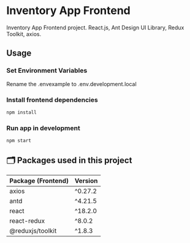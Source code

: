 # Inventory App Frontend

Inventory App Frontend project. React.js, Ant Design UI Library, Redux Toolkit, axios.

## Usage

### Set Environment Variables

Rename the .envexample to .env.development.local

### Install frontend dependencies

```bash
npm install
```

### Run app in development

```bash
npm start
```

## 🗂️ Packages used in this project

| Package (Frontend) | Version |
| ------------------ | ------- |
| axios              | ^0.27.2 |
| antd               | ^4.21.5 |
| react              | ^18.2.0 |
| react-redux        | ^8.0.2  |
| @reduxjs/toolkit   | ^1.8.3  |
